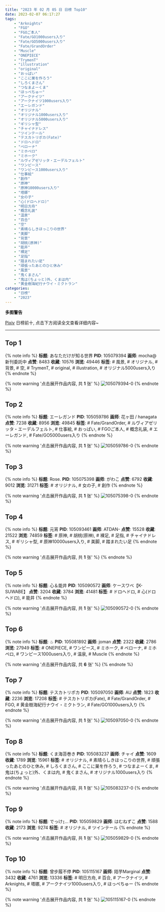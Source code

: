 ```yaml
---
title: "2023 年 02 月 05 日 日榜 Top10"
date: 2023-02-07 06:17:27
tags:
    - "Arknights"
    - "FGO"
    - "FGOご本人"
    - "Fate/GO1000users入り"
    - "Fate/GO5000users入り"
    - "Fate/GrandOrder"
    - "Muscle"
    - "ONEPIECE"
    - "TrymenT"
    - "illustration"
    - "original"
    - "おっぱい"
    - "ここに巣を作ろう"
    - "しろくまさん"
    - "つなまよーくま"
    - "ほっぺちゅー"
    - "アークナイツ"
    - "アークナイツ1000users入り"
    - "エーレガンド"
    - "オリジナル"
    - "オリジナル1000users入り"
    - "オリジナル5000users入り"
    - "ギリシャ型"
    - "チャイナドレス"
    - "ツインテール"
    - "テスカトリポカ(Fate)"
    - "ドロヘドロ"
    - "ペローナ"
    - "ミホペロ"
    - "ミホーク"
    - "ルヴィアゼリッタ・エーデルフェルト"
    - "ワンピース"
    - "ワンピース1000users入り"
    - "仕事絵"
    - "創作"
    - "原神"
    - "原神10000users入り"
    - "塔娜"
    - "女の子"
    - "心(ドロヘドロ)"
    - "明日方舟"
    - "概念礼装"
    - "温泉"
    - "百合"
    - "空"
    - "素晴らしきほっこりの世界"
    - "美脚"
    - "背景"
    - "胡桃(原神)"
    - "能井"
    - "裸足"
    - "足指"
    - "踏まれたい足"
    - "頑張ったあとのひと休み"
    - "風景"
    - "鬼くまさん"
    - "鬼は(ちょっと)外、くまは内"
    - "黄金樹海紀行ナウイ・ミクトラン"
categories:
    - "日榜"
    - "2023"
---
```


<i class="fa fa-triangle-exclamation"></i>**多图警告**<i class="fa fa-triangle-exclamation"></i>

[Pixiv](https://www.pixiv.net/) 日榜前十, 点击下方阅读全文查看详细内容~

<!-- more -->

---

## Top 1

{% note info %}
**标题**: あなただけが知る世界
**PID**: 105079394 **画师**: mocha@新刊委託中
**点赞**: 8483 **收藏**: 10576 **浏览**: 49446
**标签**: # 風景, # オリジナル, # 背景, # 空, # TrymenT, # original, # illustration, # オリジナル5000users入り
{% endnote %}

{% note warning '点击展开作品内容, 共 **1** 张' %}
![105079394-0](https://i.pixiv.re/img-original/img/2023/02/04/18/13/32/105079394_p0.png)
{% endnote %}

## Top 2

{% note info %}
**标题**: エーレガンド
**PID**: 105059786 **画师**: 花ヶ田 / hanagata
**点赞**: 7238 **收藏**: 8956 **浏览**: 49845
**标签**: # Fate/GrandOrder, # ルヴィアゼリッタ・エーデルフェルト, # 仕事絵, # おっぱい, # FGOご本人, # 概念礼装, # エーレガンド, # Fate/GO5000users入り
{% endnote %}

{% note warning '点击展开作品内容, 共 **1** 张' %}
![105059786-0](https://i.pixiv.re/img-original/img/2023/02/04/00/00/53/105059786_p0.png)
{% endnote %}

## Top 3

{% note info %}
**标题**: Rose.
**PID**: 105075398 **画师**: がわこ
**点赞**: 6792 **收藏**: 9012 **浏览**: 31271
**标签**: # オリジナル, # 女の子, # 創作
{% endnote %}

{% note warning '点击展开作品内容, 共 **1** 张' %}
![105075398-0](https://i.pixiv.re/img-original/img/2023/02/04/15/14/29/105075398_p0.jpg)
{% endnote %}

## Top 4

{% note info %}
**标题**: 元宵
**PID**: 105093461 **画师**: ATDAN-
**点赞**: 15528 **收藏**: 21522 **浏览**: 74859
**标签**: # 原神, # 胡桃(原神), # 裸足, # 足指, # チャイナドレス, # ギリシャ型, # 原神10000users入り, # 美脚, # 踏まれたい足
{% endnote %}

{% note warning '点击展开作品内容, 共 **1** 张' %}
{% endnote %}

## Top 5

{% note info %}
**标题**: 心＆能井
**PID**: 105090572 **画师**: ケースワベ【K-SUWABE】
**点赞**: 3204 **收藏**: 3784 **浏览**: 41481
**标签**: # ドロヘドロ, # 心(ドロヘドロ), # 能井
{% endnote %}

{% note warning '点击展开作品内容, 共 **1** 张' %}
![105090572-0](https://i.pixiv.re/img-original/img/2023/02/05/00/00/56/105090572_p0.jpg)
{% endnote %}

## Top 6

{% note info %}
**标题**: ♨
**PID**: 105081892 **画师**: joman
**点赞**: 2322 **收藏**: 2786 **浏览**: 27949
**标签**: # ONEPIECE, # ワンピース, # ミホーク, # ペローナ, # ミホペロ, # ワンピース1000users入り, # 温泉, # Muscle
{% endnote %}

{% note warning '点击展开作品内容, 共 **6** 张' %}
{% endnote %}

## Top 7

{% note info %}
**标题**: テスカトリポカ
**PID**: 105097050 **画师**: AU
**点赞**: 1823 **收藏**: 2236 **浏览**: 17208
**标签**: # テスカトリポカ(Fate), # Fate/GrandOrder, # FGO, # 黄金樹海紀行ナウイ・ミクトラン, # Fate/GO1000users入り
{% endnote %}

{% note warning '点击展开作品内容, 共 **1** 张' %}
![105097050-0](https://i.pixiv.re/img-original/img/2023/02/05/05/42/34/105097050_p0.png)
{% endnote %}

## Top 8

{% note info %}
**标题**: くま海苔巻き
**PID**: 105083237 **画师**: チャイ
**点赞**: 1609 **收藏**: 1789 **浏览**: 15961
**标签**: # オリジナル, # 素晴らしきほっこりの世界, # 頑張ったあとのひと休み, # しろくまさん, # ここに巣を作ろう, # つなまよーくま, # 鬼は(ちょっと)外、くまは内, # 鬼くまさん, # オリジナル1000users入り
{% endnote %}

{% note warning '点击展开作品内容, 共 **1** 张' %}
![105083237-0](https://i.pixiv.re/img-original/img/2023/02/04/20/30/02/105083237_p0.png)
{% endnote %}

## Top 9

{% note info %}
**标题**: でっけｪ…
**PID**: 105059829 **画师**: はむねずこ
**点赞**: 1588 **收藏**: 2173 **浏览**: 9274
**标签**: # オリジナル, # ツインテール
{% endnote %}

{% note warning '点击展开作品内容, 共 **1** 张' %}
![105059829-0](https://i.pixiv.re/img-original/img/2023/02/04/18/34/39/105059829_p0.jpg)
{% endnote %}

## Top 10

{% note info %}
**标题**: 曾步履不停
**PID**: 105115167 **画师**: 陌芋Marginal
**点赞**: 3432 **收藏**: 4761 **浏览**: 13336
**标签**: # 明日方舟, # 百合, # アークナイツ, # Arknights, # 塔娜, # アークナイツ1000users入り, # ほっぺちゅー
{% endnote %}

{% note warning '点击展开作品内容, 共 **1** 张' %}
![105115167-0](https://i.pixiv.re/img-original/img/2023/02/05/20/08/00/105115167_p0.jpg)
{% endnote %}
